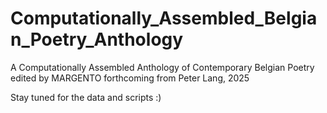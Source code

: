 # Computationally_Assembled_Belgian_Poetry_Anthology

A Computationally Assembled Anthology of Contemporary Belgian Poetry
edited by MARGENTO
forthcoming from Peter Lang, 2025

Stay tuned for the data and scripts :)
